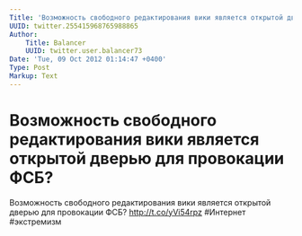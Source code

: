 ```yaml
---
Title: 'Возможность свободного редактирования вики является открытой дверью для провокации ФСБ?'
UUID: twitter.255415968765988865
Author:
    Title: Balancer
    UUID: twitter.user.balancer73
Date: 'Tue, 09 Oct 2012 01:14:47 +0400'
Type: Post
Markup: Text
---
```


# Возможность свободного редактирования вики является открытой дверью для провокации ФСБ?

Возможность свободного редактирования вики является открытой
дверью для провокации ФСБ? http://t.co/yVi54rpz #Интернет
#экстремизм